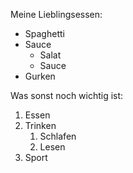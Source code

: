 Meine Lieblingsessen:
- Spaghetti
- Sauce
  - Salat
  - Sauce
- Gurken

Was sonst noch wichtig ist:
1. Essen
2. Trinken
   1. Schlafen
   2. Lesen
3. Sport
